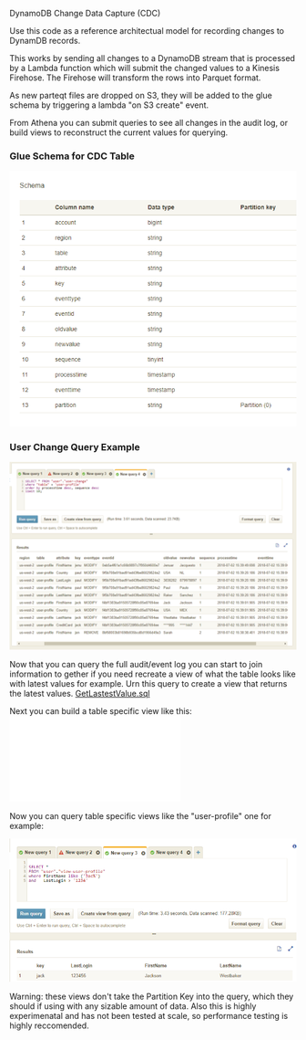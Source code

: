 DynamoDB Change Data Capture (CDC)

Use this code as a reference architectual model for recording changes to DynamDB records.

This works by sending all changes to a DynamoDB stream that is processed by a Lambda function which will submit the changed values to a Kinesis Firehose. 
The Firehose will transform the rows into Parquet format.

As new parteqt files are dropped on S3, they will be added to the glue schema by triggering a lambda "on S3 create" event.

From Athena you can submit queries to see all changes in the audit log, or build views to reconstruct the current values for querying.


### Glue Schema for CDC Table

![Glue Schema for CDC Table](/docs/changeSchema.png)


### User Change Query Example

![Glue Schema for CDC Table](/docs/userChangesQuery.png)


Now that you can query the full audit/event log you can start to join information to gether if you need recreate a view of what the table looks like with latest values for example. Urn this query to create a view that returns the latest values.
[GetLastestValue.sql](/docs/latestvalues.sql)

Next you can build a table specific view like this:
![UserProfile.sql](/docs/user-view-profile.sql)

Now you can query table specific views like the "user-profile" one for example:

![Querying User Profile View](/docs/filteringLatestValuesOnView.png)

Warning: these views don't take the Partition Key into the query, which they should if using with any sizable amount of data. Also this is highly experimenatal and has not been tested at scale, so performance testing is highly reccomended.
